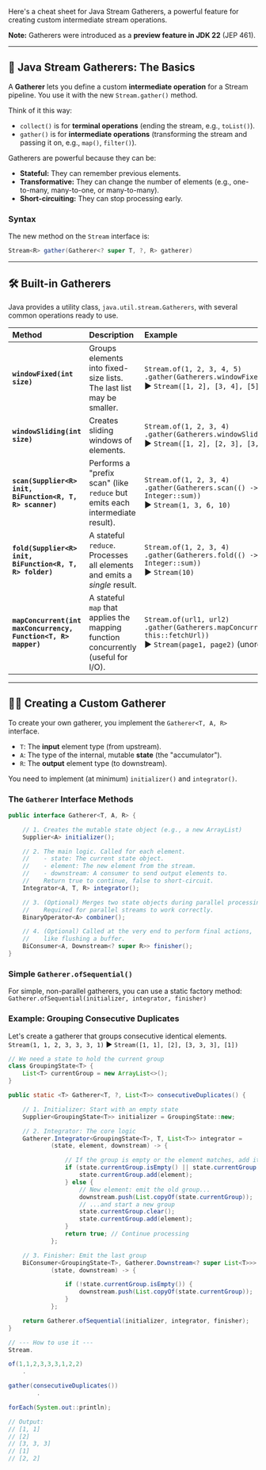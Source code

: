 Here's a cheat sheet for Java Stream Gatherers, a powerful feature for creating custom intermediate
stream operations.

**Note:** Gatherers were introduced as a **preview feature in JDK 22** (JEP 461).

-----

## 🚀 Java Stream Gatherers: The Basics

A **Gatherer** lets you define a custom **intermediate operation** for a Stream pipeline. You use it
with the new `Stream.gather()` method.

Think of it this way:

* `collect()` is for **terminal operations** (ending the stream, e.g., `toList()`).
* `gather()` is for **intermediate operations** (transforming the stream and passing it on, e.g.,
  `map()`, `filter()`).

Gatherers are powerful because they can be:

* **Stateful:** They can remember previous elements.
* **Transformative:** They can change the number of elements (e.g., one-to-many, many-to-one, or
  many-to-many).
* **Short-circuiting:** They can stop processing early.

### Syntax

The new method on the `Stream` interface is:

```java
Stream<R> gather(Gatherer<? super T, ?, R> gatherer)
```

-----

## 🛠️ Built-in Gatherers

Java provides a utility class, `java.util.stream.Gatherers`, with several common operations ready to
use.

| Method                                                         | Description                                                                       | Example                                                                                                                  |
|:---------------------------------------------------------------|:----------------------------------------------------------------------------------|:-------------------------------------------------------------------------------------------------------------------------|
| **`windowFixed(int size)`**                                    | Groups elements into fixed-size lists. The last list may be smaller.              | `Stream.of(1, 2, 3, 4, 5)`<br>`.gather(Gatherers.windowFixed(2))`<br>► `Stream([1, 2], [3, 4], [5])`                     |
| **`windowSliding(int size)`**                                  | Creates sliding windows of elements.                                              | `Stream.of(1, 2, 3, 4)`<br>`.gather(Gatherers.windowSliding(2))`<br>► `Stream([1, 2], [2, 3], [3, 4])`                   |
| **`scan(Supplier<R> init, BiFunction<R, T, R> scanner)`**      | Performs a "prefix scan" (like `reduce` but emits each intermediate result).      | `Stream.of(1, 2, 3, 4)`<br>`.gather(Gatherers.scan(() -> 0, Integer::sum))`<br>► `Stream(1, 3, 6, 10)`                   |
| **`fold(Supplier<R> init, BiFunction<R, T, R> folder)`**       | A stateful `reduce`. Processes all elements and emits a *single* result.          | `Stream.of(1, 2, 3, 4)`<br>`.gather(Gatherers.fold(() -> 0, Integer::sum))`<br>► `Stream(10)`                            |
| **`mapConcurrent(int maxConcurrency, Function<T, R> mapper)`** | A stateful `map` that applies the mapping function concurrently (useful for I/O). | `Stream.of(url1, url2)`<br>`.gather(Gatherers.mapConcurrent(4, this::fetchUrl))`<br>► `Stream(page1, page2)` (unordered) |

-----

## 🧑‍💻 Creating a Custom Gatherer

To create your own gatherer, you implement the `Gatherer<T, A, R>` interface.

* `T`: The **input** element type (from upstream).
* `A`: The type of the internal, mutable **state** (the "accumulator").
* `R`: The **output** element type (to downstream).

You need to implement (at minimum) `initializer()` and `integrator()`.

### The `Gatherer` Interface Methods

```java
public interface Gatherer<T, A, R> {

    // 1. Creates the mutable state object (e.g., a new ArrayList)
    Supplier<A> initializer();

    // 2. The main logic. Called for each element.
    //    - state: The current state object.
    //    - element: The new element from the stream.
    //    - downstream: A consumer to send output elements to.
    //    Return true to continue, false to short-circuit.
    Integrator<A, T, R> integrator();

    // 3. (Optional) Merges two state objects during parallel processing.
    //    Required for parallel streams to work correctly.
    BinaryOperator<A> combiner();

    // 4. (Optional) Called at the very end to perform final actions,
    //    like flushing a buffer.
    BiConsumer<A, Downstream<? super R>> finisher();
}
```

### Simple `Gatherer.ofSequential()`

For simple, non-parallel gatherers, you can use a static factory method:
`Gatherer.ofSequential(initializer, integrator, finisher)`

### Example: Grouping Consecutive Duplicates

Let's create a gatherer that groups consecutive identical elements.
`Stream(1, 1, 2, 3, 3, 3, 1)` ► `Stream([1, 1], [2], [3, 3, 3], [1])`

```java
// We need a state to hold the current group
class GroupingState<T> {
    List<T> currentGroup = new ArrayList<>();
}

public static <T> Gatherer<T, ?, List<T>> consecutiveDuplicates() {

    // 1. Initializer: Start with an empty state
    Supplier<GroupingState<T>> initializer = GroupingState::new;

    // 2. Integrator: The core logic
    Gatherer.Integrator<GroupingState<T>, T, List<T>> integrator =
            (state, element, downstream) -> {

                // If the group is empty or the element matches, add it
                if (state.currentGroup.isEmpty() || state.currentGroup.getFirst().equals(element)) {
                    state.currentGroup.add(element);
                } else {
                    // New element: emit the old group...
                    downstream.push(List.copyOf(state.currentGroup));
                    // ...and start a new group
                    state.currentGroup.clear();
                    state.currentGroup.add(element);
                }
                return true; // Continue processing
            };

    // 3. Finisher: Emit the last group
    BiConsumer<GroupingState<T>, Gatherer.Downstream<? super List<T>>> finisher =
            (state, downstream) -> {

                if (!state.currentGroup.isEmpty()) {
                    downstream.push(List.copyOf(state.currentGroup));
                }
            };

    return Gatherer.ofSequential(initializer, integrator, finisher);
}

// --- How to use it ---
Stream.

of(1,1,2,3,3,3,1,2,2)
    .

gather(consecutiveDuplicates())
        .

forEach(System.out::println);

// Output:
// [1, 1]
// [2]
// [3, 3, 3]
// [1]
// [2, 2]
```
